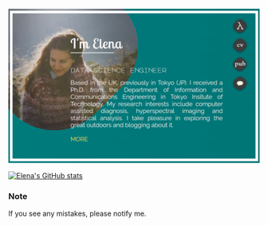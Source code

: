 [![FOXELAS](https://github.com/foxelas/foxelas.github.io/raw/master/images/preview.png)](https://foxelas.github.io/)

[![Elena's GitHub stats](https://github-readme-stats.vercel.app/api?username=foxelas&theme=synthwave&count_private=true&hide=issues,contribs&show_icons=true)](https://github.com/anuraghazra/github-readme-stats)

### Note 
If you see any mistakes, please notify me. 
